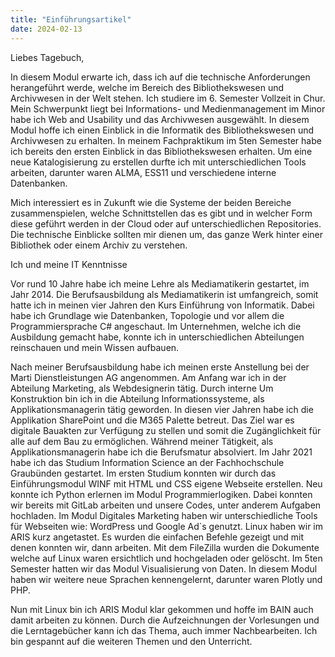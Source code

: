 ```yaml
---
title: "Einführungsartikel"
date: 2024-02-13
---
```


Liebes Tagebuch, 

In diesem Modul erwarte ich, dass ich auf die technische Anforderungen herangeführt werde, welche im Bereich des Bibliothekswesen und Archivwesen in der Welt stehen. Ich studiere im 6. Semester Vollzeit in Chur. Mein Schwerpunkt liegt bei Informations- und Medienmanagement im Minor habe ich Web and Usability und das Archivwesen ausgewählt. In diesem Modul hoffe ich einen Einblick in die Informatik des Bibliothekswesen und Archivwesen zu erhalten. In meinem Fachpraktikum im 5ten Semester habe ich bereits den ersten Einblick in das Bibliothekswesen erhalten. Um eine neue Katalogisierung zu erstellen durfte ich mit unterschiedlichen Tools arbeiten, darunter waren ALMA, ESS11 und verschiedene interne Datenbanken. 

Mich interessiert es in Zukunft wie die Systeme der beiden Bereiche zusammenspielen, welche Schnittstellen das es gibt und in welcher Form diese geführt werden in der Cloud oder auf unterschiedlichen Repositories. Die technische Einblicke sollten mir dienen um, das ganze Werk hinter einer Bibliothek oder einem Archiv zu verstehen. 

Ich und meine IT Kenntnisse 

Vor rund 10 Jahre habe ich meine Lehre als Mediamatikerin gestartet, im Jahr 2014. Die Berufsausbildung als Mediamatikerin ist umfangreich, somit hatte ich in meinen vier Jahren den Kurs Einführung von Informatik. Dabei habe ich Grundlage wie Datenbanken, Topologie und vor allem die Programmiersprache C# angeschaut. Im Unternehmen, welche ich die Ausbildung gemacht habe, konnte ich in unterschiedlichen Abteilungen reinschauen und mein Wissen aufbauen. 

Nach meiner Berufsausbildung habe ich meinen erste Anstellung bei der Marti Dienstleistungen AG angenommen. Am Anfang war ich in der Abteilung Marketing, als Webdesignerin tätig. Durch interne Um Konstruktion bin ich in die Abteilung Informationssysteme, als Applikationsmanagerin tätig geworden. In diesen vier Jahren habe ich die Applikation SharePoint und die M365 Palette betreut. Das Ziel war es digitale Bauakten zur Verfügung zu stellen und somit die Zugänglichkeit für alle auf dem Bau zu ermöglichen. Während meiner Tätigkeit, als Applikationsmanagerin habe ich die Berufsmatur absolviert. 
Im Jahr 2021 habe ich das Studium Information Science an der Fachhochschule Graubünden gestartet. Im ersten Studium konnten wir durch das Einführungsmodul WINF mit HTML und CSS eigene Webseite erstellen. Neu konnte ich Python erlernen im Modul Programmierlogiken. Dabei konnten wir bereits mit GitLab arbeiten und unsere Codes, unter anderem Aufgaben hochladen. Im Modul Digitales Marketing haben wir unterschiedliche Tools für Webseiten wie: WordPress und Google Ad`s genutzt. Linux haben wir im ARIS kurz angetastet. Es wurden die einfachen Befehle gezeigt und mit denen konnten wir, dann arbeiten. Mit dem FileZilla wurden die Dokumente welche auf Linux waren ersichtlich und hochgeladen oder gelöscht. Im 5ten Semester hatten wir das Modul Visualisierung von Daten. In diesem Modul haben wir weitere neue Sprachen kennengelernt, darunter waren Plotly und PHP. 

Nun mit Linux bin ich ARIS Modul klar gekommen und hoffe im BAIN auch damit arbeiten zu können. Durch die Aufzeichnungen der Vorlesungen und die Lerntagebücher kann ich das Thema, auch immer Nachbearbeiten. Ich bin gespannt auf die weiteren Themen und den Unterricht. 

